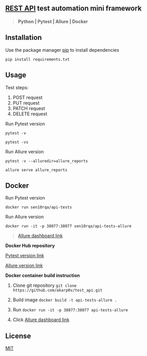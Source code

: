 ## [REST API](https://gorest.co.in) test automation mini framework

> #### Python | Pytest | Allure | Docker

## Installation

Use the package manager [pip](https://pip.pypa.io/en/stable/) to install dependencies

```
pip install requirements.txt 
```

## Usage

Test steps:
1. POST request
2. PUT request
3. PATCH request
4. DELETE request

Run Pytest version

```
pytest -v
```
```
pytest -vs
```

Run Allure version

```
pytest -v --alluredir=allure_reports
```

```
allure serve allure_reports
```

## Docker

Run Pytest version

```
docker run sen10rqa/api-tests
```

Run Allure version

```
docker run -it -p 38077:38077 sen10rqa/api-tests-allure
```

>[Allure dashboard link](http://localhost:38077/index.html)

**Docker Hub repository**

[Pytest version link](https://hub.docker.com/repository/docker/sen10rqa/api-tests)

[Allure version link](https://hub.docker.com/repository/docker/sen10rqa/api-tests-allure)

**Docker container build instruction**

1. Clone git repository `git clone https://github.com/akarp0v/test_api.git`

2. Build image `docker build -t api-tests-allure .`

3. Run `docker run -it -p 38077:38077 api-tests-allure`

4. Click [Allure dashboard link](http://localhost:38077/index.html)

## License

[MIT](https://choosealicense.com/licenses/mit/)
